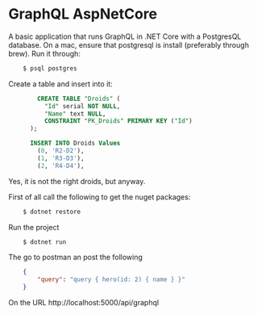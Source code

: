 # GraphQL AspNetCore
A basic application that runs GraphQL in .NET Core with a PostgresQL database.
On a mac, ensure that postgresql is install (preferably through brew).
Run it through:
```bash
    $ psql postgres
```

Create a table and insert into it:
```sql
        CREATE TABLE "Droids" (
          "Id" serial NOT NULL,
          "Name" text NULL,
          CONSTRAINT "PK_Droids" PRIMARY KEY ("Id")
      );

      INSERT INTO Droids Values
        (0, 'R2-D2'),
        (1, 'R3-D3'),
        (2, 'R4-D4'),
```
Yes, it is not the right droids, but anyway.


First of all call the following to get the nuget packages:
```bash
    $ dotnet restore
```

Run the project
```bash
    $ dotnet run
```

The go to postman an post the following
```json
    {
        "query": "query { hero(id: 2) { name } }"
    }
```

On the URL http://localhost:5000/api/graphql